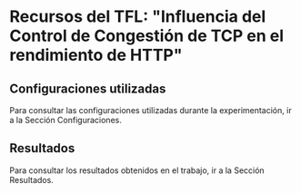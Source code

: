 # Recursos del TFL: "Influencia del Control de Congestión de TCP en el rendimiento de HTTP"

## Configuraciones utilizadas
Para consultar las configuraciones utilizadas durante la experimentación, ir a la Sección Configuraciones.

## Resultados
Para consultar los resultados obtenidos en el trabajo, ir a la Sección Resultados.
